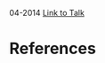 

04-2014
[Link to Talk](https://www.churchofjesuschrist.org/study/general-conference/2014/04/saturday-morning-session?lang=eng)



# References
